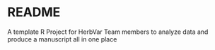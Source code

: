 # README 

A template R Project for HerbVar Team members to analyze data and produce a manuscript all in one place 
